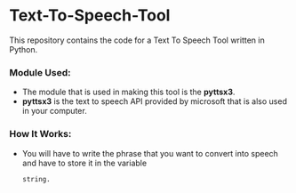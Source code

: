 # Text-To-Speech-Tool
This repository contains the code for a Text To Speech Tool written in Python.

### Module Used:
- The module that is used in making this tool is the **pyttsx3**.
- **pyttsx3** is the text to speech API provided by microsoft that is also used in your computer.

### How It Works:
- You will have to write the phrase that you want to convert into speech and have to store it in the variable <pre><code>string.
</code></pre> 